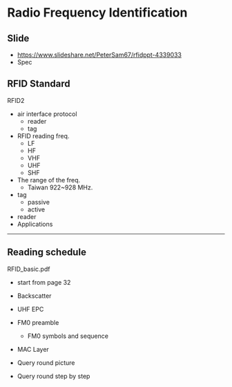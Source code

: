 # Radio Frequency Identification

## Slide

* https://www.slideshare.net/PeterSam67/rfidppt-4339033
* Spec

## RFID Standard
RFID2
* air interface protocol
    * reader 
    * tag
* RFID reading freq. 
    * LF
    * HF
    * VHF
    * UHF
    * SHF
* The range of the freq. 
    * Taiwan 922~928 MHz.
* tag
    * passive 
    * active
* reader
* Applications
---
## Reading schedule
RFID_basic.pdf
* start from page 32

* Backscatter
* UHF EPC

* FM0 preamble
    * FM0 symbols and sequence
    
* MAC Layer
* Query round picture
* Query round step by step 

